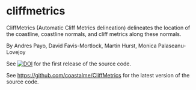 # cliffmetrics
CliffMetrics (Automatic Cliff Metrics delineation) delineates the location of the coastline, coastline normals, and cliff metrics along these normals.

By Andres Payo, David Favis-Mortlock, Martin Hurst, Monica Palaseanu-Lovejoy

See <a href="https://doi.org/10.5281/zenodo.1412486"><img src="https://zenodo.org/badge/DOI/10.5281/zenodo.1412486.svg" alt="DOI"></a> for the first release of the source code.

See <a href="https://github.com/coastalme/CliffMetrics" target="_blank">https://github.com/coastalme/CliffMetrics</a> for the latest version of the source code.



